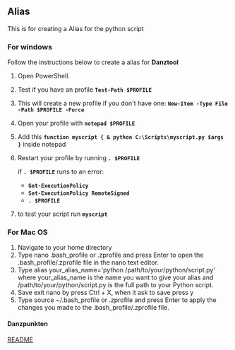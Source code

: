 ## Alias

This is for creating a Alias for the python script

### For windows

Follow the instructions below to create a alias for **Danztool**
1. Open PowerShell.
2. Test if you have an profile **`Test-Path $PROFILE`**
3. This will create a new profile if you don't have one: **`New-Item -Type File -Path $PROFILE -Force`**
4. Open your profile with **`notepad $PROFILE`**
5. Add this **`function myscript { & python C:\Scripts\myscript.py $args }`** inside notepad
6. Restart your profile by running **`. $PROFILE`**

    if  **`. $PROFILE`**  runs to an error:
    - **`Get-ExecutionPolicy`**
    - **`Set-ExecutionPolicy RemoteSigned`**
    - **`. $PROFILE`**

7. to test your script run **`myscript`**

### For Mac OS

1. Navigate to your home directory
2. Type nano .bash_profile or .zprofile and press Enter to open the .bash_profile/.zprofile file in the nano text editor.
3. Type alias your_alias_name='python /path/to/your/python/script.py' where your_alias_name is the name you want to give your alias and /path/to/your/python/script.py is the full path to your Python script.
4. Save exit nano by press Ctrl + X, when it ask to save press y
5. Type source ~/.bash_profile or .zprofile and press Enter to apply the changes you made to the .bash_profile/.zprofile file.


#### Danzpunkten
[README](README.md)